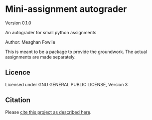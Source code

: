 # Mini-assignment autograder

Version 0.1.0

An autograder for small python assignments

Author: Meaghan Fowlie

This is meant to be a package to provide the groundwork. The actual assignments are made separately.

## Licence
Licensed under GNU GENERAL PUBLIC LICENSE,  Version 3

## Citation

Please [cite this project as described here](./CITATION.md).
